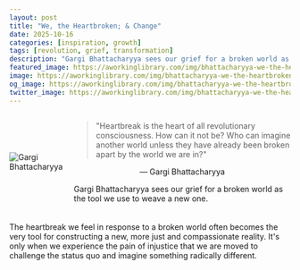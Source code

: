 ```yaml
---
layout: post
title: "We, the Heartbroken; & Change"
date: 2025-10-16
categories: [inspiration, growth]
tags: [revolution, grief, transformation]
description: "Gargi Bhattacharyya sees our grief for a broken world as the tool we use to weave a new one."
featured_image: https://aworkinglibrary.com/img/bhattacharyya-we-the-heartbroken.png
image: https://aworkinglibrary.com/img/bhattacharyya-we-the-heartbroken.png
og_image: https://aworkinglibrary.com/img/bhattacharyya-we-the-heartbroken.png
twitter_image: https://aworkinglibrary.com/img/bhattacharyya-we-the-heartbroken.png
---
```


<div style="display: flex; align-items: center; margin-bottom: 20px;">
  <img src="https://aworkinglibrary.com/img/bhattacharyya-we-the-heartbroken.png" alt="Gargi Bhattacharyya" style="max-width: 150px; margin-right: 20px;">
  <div>
    <blockquote>
      "Heartbreak is the heart of all revolutionary consciousness. How can it not be? Who can imagine another world unless they have already been broken apart by the world we are in?"
    </blockquote>
      <p style="text-align: center; margin-top: 5px;">— Gargi Bhattacharyya</p>
    <p>Gargi Bhattacharyya sees our grief for a broken world as the tool we use to weave a new one.</p>
  </div>
</div>

The heartbreak we feel in response to a broken world often becomes the very tool for constructing a new, more just and compassionate reality. It's only when we experience the pain of injustice that we are moved to challenge the status quo and imagine something radically different.
